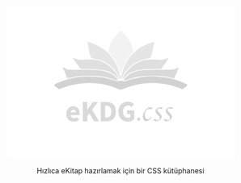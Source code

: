 <div align="center">
<img src="ekdg-css-logo.png">

Hızlıca eKitap hazırlamak için bir CSS kütüphanesi

</div>

